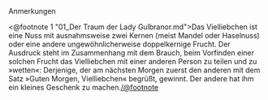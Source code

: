 <div class="anmerkungen">Anmerkungen</div>

<@footnote 1 "01_Der Traum der Lady Gulbranor.md">Das Vielliebchen ist eine Nuss mit ausnahmsweise zwei Kernen (meist Mandel oder Haselnuss) oder eine andere ungewöhnlicherweise doppelkernige Frucht. Der Ausdruck steht im Zusammenhang mit dem Brauch, beim Vorfinden einer solchen Frucht das Vielliebchen mit einer anderen Person zu teilen und zu »wetten«: Derjenige, der am nächsten Morgen zuerst den anderen mit dem Satz »Guten Morgen, Vielliebchen« begrüßt, gewinnt. Der andere hat ihm ein kleines Geschenk zu machen.</@footnote>
